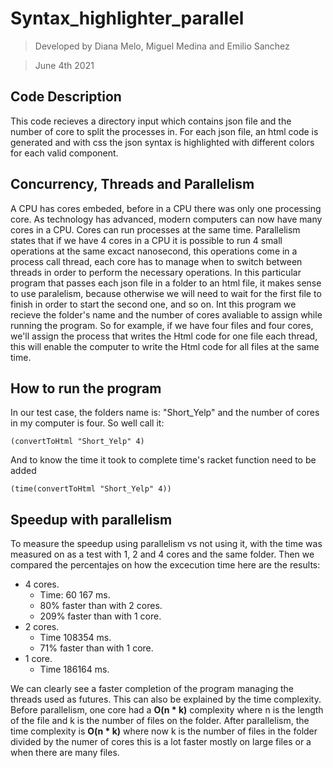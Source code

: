 # Syntax_highlighter_parallel
> Developed by Diana Melo, Miguel Medina and Emilio Sanchez

>June 4th 2021

## Code Description
This code recieves a directory input which contains json file and the number of core to split the processes in. For each json file, an html code is generated and with css the json syntax is highlighted with different colors for each valid component.

## Concurrency, Threads and Parallelism
A CPU has cores embeded, before in a CPU there was only one processing core. As technology has advanced, modern computers can now have many cores in a CPU. Cores can run processes at the same time. Parallelism states that if we have 4 cores in a CPU it is possible to run 4 small operations at the same excact nanosecond, this operations come in a process call thread, each core has to manage when to switch between threads in order to perform the necessary operations.
In this particular program that passes each json file in a folder to an html file, it makes sense to use paralelism, because otherwise we will need to wait for the first file to finish in order to start the second one, and so on.
Int this program we recieve the folder's name and the number of cores avaliable to assign while running the program. So for example, if we have four files and four cores, we'll assign the process that writes the Html code for one file each thread, this will enable the computer to write the Html code for all files at the same time.

## How to run the program
In our test case, the folders name is: "Short_Yelp" and the number of cores in my computer is four. So well call it:
```
(convertToHtml "Short_Yelp" 4)
```
And to know the time it took to complete time's racket function need to be added
```
(time(convertToHtml "Short_Yelp" 4))
```
## Speedup with parallelism
To measure the speedup using parallelism vs not using it, with the time was measured on as a test with 1, 2 and 4 cores and the same folder. Then we compared the percentajes on how the excecution time here are the results:
- 4 cores. 
  - Time: 60 167 ms. 
  - 80% faster than with 2 cores. 
  - 209% faster than with 1 core.
- 2 cores. 
  - Time 108354 ms. 
  - 71% faster than with 1 core.
- 1 core. 
  - Time 186164 ms.
 
We can clearly see a faster completion of the program managing the threads used as futures. This can also be explained by the time complexity. 
Before parallelism, one core had a **O(n * k)** complexity where n is the length of the file and k is the number of files on the folder.
After parallelism, the time complexity is **O(n * k)** where now k is the number of files in the folder divided by the numer of cores this is a lot faster mostly on large files or a when there are many files.
